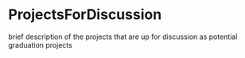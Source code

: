 # ProjectsForDiscussion
brief description of the projects that are up for discussion as potential graduation projects
